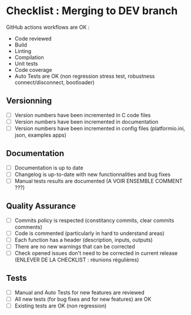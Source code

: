 # Checklist : Merging to DEV branch

GitHub actions workflows are OK : 
-   Code reviewed
-   Build
-   Linting
-   Compilation
-   Unit tests
-   Code coverage
-   Auto Tests are OK (non regression stress test, robustness connect/disconnect, bootloader)

## Versionning
- [ ]  Version numbers have been incremented in C code files
- [ ]  Version numbers have been incremented in documentation
- [ ]  Version numbers have been incremented in config files (platformio.ini, json, examples apps)

## Documentation
- [ ] Documentation is up to date
- [ ] Changelog is up-to-date with new functionnalities and bug fixes
- [ ] Manual tests results are documented (A VOIR ENSEMBLE COMMENT ???)

## Quality Assurance
- [ ] Commits policy is respected (constitancy commits, clear commits comments)
- [ ] Code is commented (particularly in hard to understand areas)
- [ ] Each function has a header (description, inputs, outputs) 
- [ ] There are no new warnings that can be corrected
- [ ] Check opened issues don't need to be corrected in current release (ENLEVER DE LA CHECKLIST : réunions régulières)

## Tests
- [ ]  Manual and Auto Tests for new features are reviewed
- [ ]  All new tests (for bug fixes and for new features) are OK
- [ ]  Existing tests are OK (non regression)
